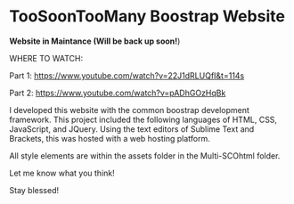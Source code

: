 # TooSoonTooMany Boostrap Website

**Website in Maintance (Will be back up soon!**)

WHERE TO WATCH:

Part 1: https://www.youtube.com/watch?v=22J1dRLUQfI&t=114s 

Part 2: https://www.youtube.com/watch?v=pADhGOzHqBk

I developed this website with the common boostrap development framework. This project included the following languages of
HTML, CSS, JavaScript, and JQuery. Using the text editors of Sublime Text and Brackets, this was hosted with a web hosting platform.

All style elements are within the assets folder in the Multi-SCOhtml folder.

Let me know what you think!

Stay blessed!
